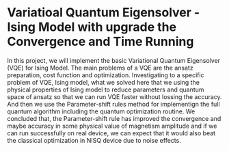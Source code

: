 # Variatioal Quantum Eigensolver - Ising Model with upgrade the Convergence and Time Running
In this project, we will implement the basic Variational Quantum Eigensolver (VQE) for Ising Model. The main problems of a VQE are the ansatz preparation, cost function and optimization. Investigating to a specific problem of VQE, Ising model, what we solved here that we using the physical properties of Ising model to reduce parameters and quantum space of ansatz so that we can run VQE faster without lossing the accuracy. And then we use the Parameter-shift rules method for implementign the full quantum algorithm including the quantum optimization routine. We concluded that, the Parameter-shift rule has improved the convergence and maybe accuracy in some physical value of magnetism amplitude and if we can run successfully on real device, we can expect that it would also beat the classical optimization in NISQ device due to noise effects.
